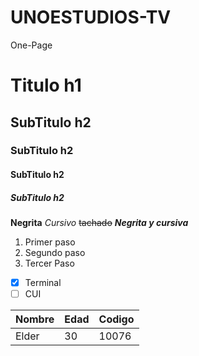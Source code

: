 # UNOESTUDIOS-TV
One-Page 


# Titulo h1
## SubTitulo h2
### SubTitulo h2
#### SubTitulo h2
##### SubTitulo h2

**Negrita**
*Cursivo*
~~tachado~~
***Negrita y cursiva***

1. Primer paso
2. Segundo paso
3. Tercer Paso

- [x] Terminal
- [ ] CUI

|Nombre | Edad | Codigo |
|-------| -----|--------|
|Elder | 30 | 10076 |

